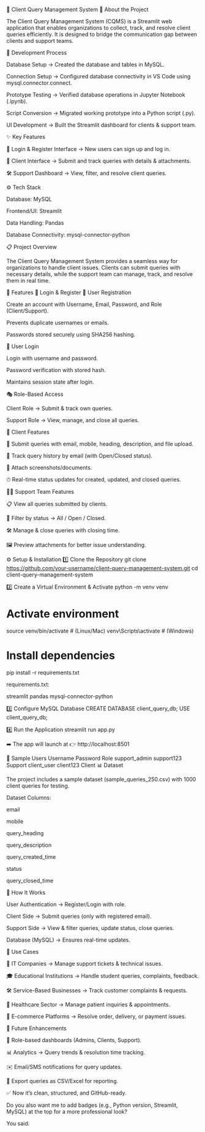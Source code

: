💼 Client Query Management System
📖 About the Project

The Client Query Management System (CQMS) is a Streamlit web application that enables organizations to collect, track, and resolve client queries efficiently.
It is designed to bridge the communication gap between clients and support teams.

🔨 Development Process

Database Setup → Created the database and tables in MySQL.

Connection Setup → Configured database connectivity in VS Code using mysql.connector.connect.

Prototype Testing → Verified database operations in Jupyter Notebook (.ipynb).

Script Conversion → Migrated working prototype into a Python script (.py).

UI Development → Built the Streamlit dashboard for clients & support team.

✨ Key Features

🔐 Login & Register Interface → New users can sign up and log in.

👤 Client Interface → Submit and track queries with details & attachments.

🛠 Support Dashboard → View, filter, and resolve client queries.

⚙️ Tech Stack

Database: MySQL

Frontend/UI: Streamlit

Data Handling: Pandas

Database Connectivity: mysql-connector-python

📋 Project Overview

The Client Query Management System provides a seamless way for organizations to handle client issues.
Clients can submit queries with necessary details, while the support team can manage, track, and resolve them in real time.

🎯 Features
🔐 Login & Register
📝 User Registration

Create an account with Username, Email, Password, and Role (Client/Support).

Prevents duplicate usernames or emails.

Passwords stored securely using SHA256 hashing.

🔑 User Login

Login with username and password.

Password verification with stored hash.

Maintains session state after login.

🎭 Role-Based Access

Client Role → Submit & track own queries.

Support Role → View, manage, and close all queries.

👤 Client Features

📝 Submit queries with email, mobile, heading, description, and file upload.

📂 Track query history by email (with Open/Closed status).

📸 Attach screenshots/documents.

⏱ Real-time status updates for created, updated, and closed queries.

👨‍💻 Support Team Features

📋 View all queries submitted by clients.

🔎 Filter by status → All / Open / Closed.

🛠 Manage & close queries with closing time.

🖼 Preview attachments for better issue understanding.

⚙️ Setup & Installation
1️⃣ Clone the Repository
git clone https://github.com/your-username/client-query-management-system.git
cd client-query-management-system

2️⃣ Create a Virtual Environment & Activate
python -m venv venv
# Activate environment
source venv/bin/activate   # (Linux/Mac)
venv\Scripts\activate      # (Windows)

# Install dependencies
pip install -r requirements.txt


requirements.txt:

streamlit
pandas
mysql-connector-python

3️⃣ Configure MySQL Database
CREATE DATABASE client_query_db;
USE client_query_db;

4️⃣ Run the Application
streamlit run app.py


➡️ The app will launch at 👉 http://localhost:8501

🔑 Sample Users
Username	Password	Role
support_admin	support123	Support
client_user	client123	Client
📊 Dataset

The project includes a sample dataset (sample_queries_250.csv) with 1000 client queries for testing.

Dataset Columns:

email

mobile

query_heading

query_description

query_created_time

status

query_closed_time

🔄 How It Works

User Authentication → Register/Login with role.

Client Side → Submit queries (only with registered email).

Support Side → View & filter queries, update status, close queries.

Database (MySQL) → Ensures real-time updates.

🎯 Use Cases

🏢 IT Companies → Manage support tickets & technical issues.

🎓 Educational Institutions → Handle student queries, complaints, feedback.

🛠 Service-Based Businesses → Track customer complaints & requests.

🏥 Healthcare Sector → Manage patient inquiries & appointments.

🛒 E-commerce Platforms → Resolve order, delivery, or payment issues.

🚀 Future Enhancements

📌 Role-based dashboards (Admins, Clients, Support).

📊 Analytics → Query trends & resolution time tracking.

✉️ Email/SMS notifications for query updates.

📂 Export queries as CSV/Excel for reporting.

✅ Now it’s clean, structured, and GitHub-ready.

Do you also want me to add badges (e.g., Python version, Streamlit, MySQL) at the top for a more professional look?

You said:
